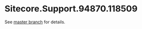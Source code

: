 # Sitecore.Support.94870.118509

See [master branch](https://github.com/sitecoresupport/Sitecore.Support.94870.118509) for details.